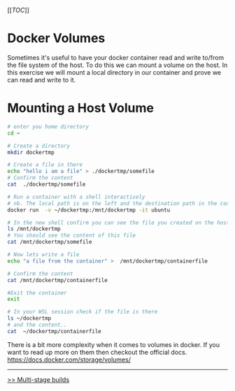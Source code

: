 [[_TOC_]]

# Docker Volumes

Sometimes it's useful to have your docker container read and write to/from the file system of the host. To do this we can mount a volume on the host. In this exercise we will mount a local directory in our container and prove we can read and write to it.

# Mounting a Host Volume

```bash
# enter you home directory
cd ~

# Create a directory
mkdir dockertmp

# Create a file in there
echo "hello i am a file" > ./dockertmp/somefile
# Confirm the content
cat  ./dockertmp/somefile

# Run a container with a shell interactively
# nb. The local path is on the left and the destination path in the container is on the right and that the path to the host volume must be absolute
docker run  -v ~/dockertmp:/mnt/dockertmp -it ubuntu

# In the new shell confirm you can see the file you created on the host
ls /mnt/dockertmp
# You should see the content of this file
cat /mnt/dockertmp/somefile

# Now lets write a file
echo "a file from the container" >  /mnt/dockertmp/containerfile

# Confirm the content
cat /mnt/dockertmp/containerfile

#Exit the container
exit

# In your WSL session check if the file is there
ls ~/dockertmp
# and the content..
cat  ~/dockertmp/containerfile
```

There is a bit more complexity when it comes to volumes in docker. If you want to read up more on them then checkout the official docs.
https://docs.docker.com/storage/volumes/

---

[>> Multi-stage builds](./4.%20Multi-Stage%20Builds.MD)